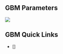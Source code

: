 ## GBM Parameters ##
![](https://github.com/Avkash/mldl/blob/master/algos/glm.png?raw=true)

## GBM Quick Links ##

 - []
